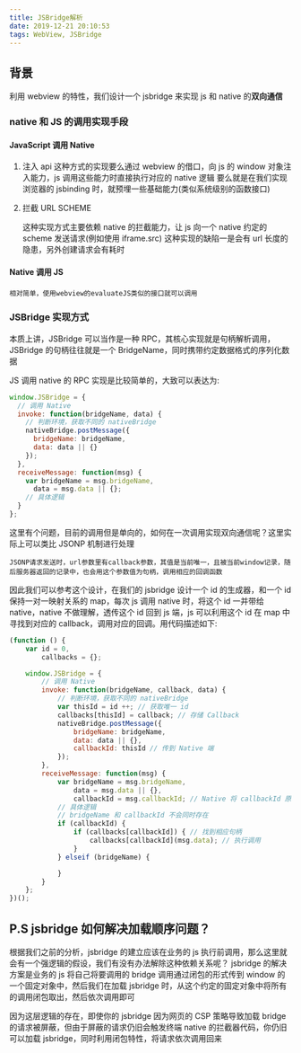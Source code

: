 ```yaml
---
title: JSBridge解析
date: 2019-12-21 20:10:53
tags: WebView, JSBridge
---
```


## 背景

利用 webview 的特性，我们设计一个 jsbridge 来实现 js 和 native 的**双向通信**

### native 和 JS 的调用实现手段

#### JavaScript 调用 Native

1. 注入 api
   这种方式的实现要么通过 webview 的借口，向 js 的 window 对象注入能力，js 调用这些能力时直接执行对应的 native 逻辑
   要么就是在我们实现浏览器的 jsbinding 时，就预埋一些基础能力(类似系统级别的函数接口)

2. 拦截 URL SCHEME

   这种实现方式主要依赖 native 的拦截能力，让 js 向一个 native 约定的 scheme 发送请求(例如使用 iframe.src)
   这种实现的缺陷一是会有 url 长度的隐患，另外创建请求会有耗时

#### Native 调用 JS

    相对简单，使用webview的evaluateJS类似的接口就可以调用

### JSBridge 实现方式

本质上讲，JSBridge 可以当作是一种 RPC，其核心实现就是句柄解析调用，JSBridge 的句柄往往就是一个 BridgeName，同时携带约定数据格式的序列化数据

JS 调用 native 的 RPC 实现是比较简单的，大致可以表达为:

```javascript
window.JSBridge = {
  // 调用 Native
  invoke: function(bridgeName, data) {
    // 判断环境，获取不同的 nativeBridge
    nativeBridge.postMessage({
      bridgeName: bridgeName,
      data: data || {}
    });
  },
  receiveMessage: function(msg) {
    var bridgeName = msg.bridgeName,
      data = msg.data || {};
    // 具体逻辑
  }
};
```

这里有个问题，目前的调用但是单向的，如何在一次调用实现双向通信呢？这里实际上可以类比 JSONP 机制进行处理

    JSONP请求发送时，url参数里有callback参数，其值是当前唯一，且被当前window记录，随后服务器返回的记录中，也会用这个参数值为句柄，调用相应的回调函数

因此我们可以参考这个设计，在我们的 jsbridge 设计一个 id 的生成器，和一个 id 保持一对一映射关系的 map，每次 js 调用 native 时，将这个 id 一并带给 native，native 不做理解，透传这个 id 回到 js 端，js 可以利用这个 id 在 map 中寻找到对应的 callback，调用对应的回调。用代码描述如下:

```javascript
(function () {
    var id = 0,
        callbacks = {};

    window.JSBridge = {
        // 调用 Native
        invoke: function(bridgeName, callback, data) {
            // 判断环境，获取不同的 nativeBridge
            var thisId = id ++; // 获取唯一 id
            callbacks[thisId] = callback; // 存储 Callback
            nativeBridge.postMessage({
                bridgeName: bridgeName,
                data: data || {},
                callbackId: thisId // 传到 Native 端
            });
        },
        receiveMessage: function(msg) {
            var bridgeName = msg.bridgeName,
                data = msg.data || {},
                callbackId = msg.callbackId; // Native 将 callbackId 原封不动传回
            // 具体逻辑
            // bridgeName 和 callbackId 不会同时存在
            if (callbackId) {
                if (callbacks[callbackId]) { // 找到相应句柄
                    callbacks[callbackId](msg.data); // 执行调用
                }
            } elseif (bridgeName) {

            }
        }
    };
})();
```

## P.S jsbridge 如何解决加载顺序问题？

根据我们之前的分析，jsbridge 的建立应该在业务的 js 执行前调用，那么这里就会有一个强逻辑的假设，我们有没有办法解除这种依赖关系呢？
jsbridge 的解决方案是业务的 js 将自己将要调用的 bridge 调用通过闭包的形式传到 window 的一个固定对象中，然后我们在加载 jsbridge 时，从这个约定的固定对象中将所有的调用闭包取出，然后依次调用即可

因为这层逻辑的存在，即使你的 jsbridge 因为网页的 CSP 策略导致加载 bridge 的请求被屏蔽，但由于屏蔽的请求仍旧会触发终端 native 的拦截器代码，你仍旧可以加载 jsbridge，同时利用闭包特性，将请求依次调用回来

